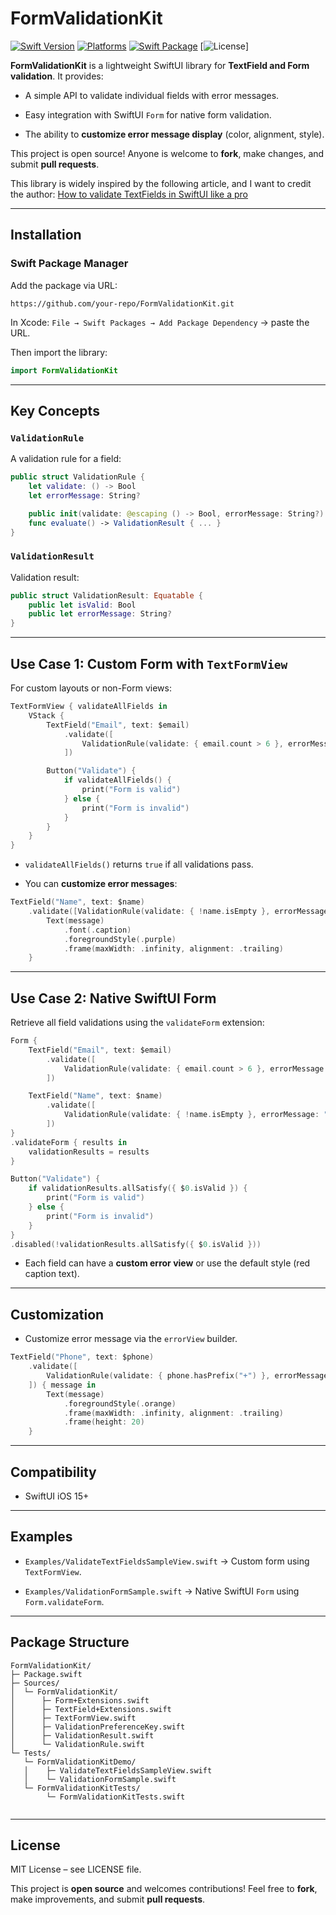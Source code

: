 # FormValidationKit


[![Swift Version](https://img.shields.io/badge/Swift-6-orange.svg?style=flat)](https://swift.org/)
[![Platforms](https://img.shields.io/badge/iOS-15%2B-blue.svg?style=flat)](https://developer.apple.com/ios/)
[![Swift Package](https://img.shields.io/badge/Swift_Package-%E2%9C%85-brightgreen.svg)](https://swift.org/package-manager/)
[![License](https://img.shields.io/badge/License-MIT-green.svg)]

**FormValidationKit** is a lightweight SwiftUI library for **TextField and Form validation**. It provides:

- A simple API to validate individual fields with error messages.
    
- Easy integration with SwiftUI `Form` for native form validation.
    
- The ability to **customize error message display** (color, alignment, style).
    
This project is open source! Anyone is welcome to **fork**, make changes, and submit **pull requests**.

This library is widely inspired by the following article, and I want to credit the author:
[How to validate TextFields in SwiftUI like a pro](https://medium.com/@mhmtkrnlk/how-to-validate-textfields-in-swiftui-like-a-pro-3dbe368d1570)


---

## Installation

### Swift Package Manager

Add the package via URL:

```
https://github.com/your-repo/FormValidationKit.git
```

In Xcode: `File → Swift Packages → Add Package Dependency` → paste the URL.

Then import the library:

```swift
import FormValidationKit
```

---

## Key Concepts

### `ValidationRule`

A validation rule for a field:

```swift
public struct ValidationRule {
    let validate: () -> Bool
    let errorMessage: String?

    public init(validate: @escaping () -> Bool, errorMessage: String?) { ... }
    func evaluate() -> ValidationResult { ... }
}
```

### `ValidationResult`

Validation result:

```swift
public struct ValidationResult: Equatable {
    public let isValid: Bool
    public let errorMessage: String?
}
```

---

## Use Case 1: Custom Form with `TextFormView`

For custom layouts or non-Form views:

```swift
TextFormView { validateAllFields in
    VStack {
        TextField("Email", text: $email)
            .validate([
                ValidationRule(validate: { email.count > 6 }, errorMessage: "Email must be longer than 6 characters")
            ])

        Button("Validate") {
            if validateAllFields() {
                print("Form is valid")
            } else {
                print("Form is invalid")
            }
        }
    }
}
```

- `validateAllFields()` returns `true` if all validations pass.
    
- You can **customize error messages**:


```swift
TextField("Name", text: $name)
    .validate([ValidationRule(validate: { !name.isEmpty }, errorMessage: "Name is required")]) { message in
        Text(message)
            .font(.caption)
            .foregroundStyle(.purple)
            .frame(maxWidth: .infinity, alignment: .trailing)
    }
```

---

## Use Case 2: Native SwiftUI Form

Retrieve all field validations using the `validateForm` extension:

```swift
Form {
    TextField("Email", text: $email)
        .validate([
            ValidationRule(validate: { email.count > 6 }, errorMessage: "Email too short")
        ])

    TextField("Name", text: $name)
        .validate([
            ValidationRule(validate: { !name.isEmpty }, errorMessage: "Name required")
        ])
}
.validateForm { results in
    validationResults = results
}

Button("Validate") {
    if validationResults.allSatisfy({ $0.isValid }) {
        print("Form is valid")
    } else {
        print("Form is invalid")
    }
}
.disabled(!validationResults.allSatisfy({ $0.isValid }))
```

- Each field can have a **custom error view** or use the default style (red caption text).

---

## Customization

- Customize error message via the `errorView` builder.
    

```swift
TextField("Phone", text: $phone)
    .validate([
        ValidationRule(validate: { phone.hasPrefix("+") }, errorMessage: "Must start with +")
    ]) { message in
        Text(message)
            .foregroundStyle(.orange)
            .frame(maxWidth: .infinity, alignment: .trailing)
            .frame(height: 20)
    }
```

---

## Compatibility

- SwiftUI iOS 15+

---

## Examples

- `Examples/ValidateTextFieldsSampleView.swift` → Custom form using `TextFormView`.
    
- `Examples/ValidationFormSample.swift` → Native SwiftUI `Form` using `Form.validateForm`.
    

---

## Package Structure

```
FormValidationKit/
├─ Package.swift
├─ Sources/
│  └─ FormValidationKit/
│      ├─ Form+Extensions.swift
│      ├─ TextField+Extensions.swift
│      ├─ TextFormView.swift
│      ├─ ValidationPreferenceKey.swift
│      ├─ ValidationResult.swift
│      └─ ValidationRule.swift
└─ Tests/
   └─ FormValidationKitDemo/
   │    ├─ ValidateTextFieldsSampleView.swift
   │    └─ ValidationFormSample.swift
   └─ FormValidationKitTests/
        └─ FormValidationKitTests.swift
   
```

---

## License

MIT License – see LICENSE file.

This project is **open source** and welcomes contributions! Feel free to **fork**, make improvements, and submit **pull requests**.

